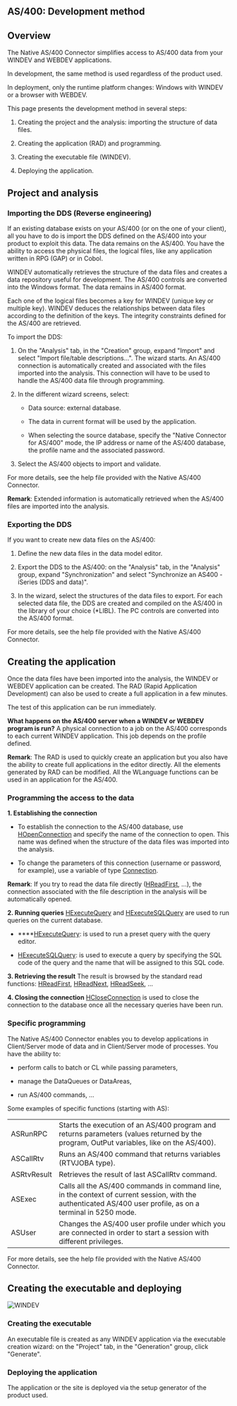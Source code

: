 


## AS/400: Development method
			



<a name="NOTE1"></a>
<a name="NOTE1_1"></a>


## Overview
<a name="overview_ELTTEXTE000272"></a>
The Native AS/400 Connector simplifies access to AS/400 data from your WINDEV and WEBDEV applications.

In development, the same method is used regardless of the product used.

In deployment, only the runtime platform changes: Windows with WINDEV or a browser with WEBDEV.

This page presents the development method in several steps:

1. Creating the project and the analysis: importing the structure of data files.

2. Creating the application (RAD) and programming.

3. Creating the executable file (WINDEV).

4. Deploying the application.




<a name="NOTE2"></a>
<a name="NOTE2_1"></a>


## Project and analysis
<a name="project_and_analysis_ELTTEXTE000296"></a>


### Importing the DDS (Reverse engineering)
<a name="importing_the_dds_reverse_engineering_ELTPARAGRAPHE000029"></a>

If an existing database exists on your AS/400 (or on the one of your client), all you have to do is import the DDS defined on the AS/400 into your product to exploit this data. The data remains on the AS/400. You have the ability to access the physical files, the logical files, like any application written in RPG (GAP) or in Cobol.

WINDEV automatically retrieves the structure of the data files and creates a data repository useful for development. The AS/400 controls are converted into the Windows format. The data remains in AS/400 format.

Each one of the logical files becomes a key for WINDEV (unique key or multiple key). WINDEV deduces the relationships between data files according to the definition of the keys. The integrity constraints defined for the AS/400 are retrieved.

To import the DDS: 

1. On the "Analysis" tab, in the "Creation" group, expand "Import" and select "Import file/table descriptions...". The wizard starts. An AS/400 connection is automatically created and associated with the files imported into the analysis. This connection will have to be used to handle the AS/400 data file through programming.

2. In the different wizard screens, select:

	- Data source: external database.

	- The data in current format will be used by the application.

	- When selecting the source database, specify the "Native Connector for AS/400" mode, the IP address or name of the AS/400 database, the profile name and the associated password.




3. Select the AS/400 objects to import and validate.




For more details, see the help file provided with the Native AS/400 Connector.

**Remark**: Extended information is automatically retrieved when the AS/400 files are imported into the analysis.
<a name="NOTE2_2"></a>


### Exporting the DDS
<a name="exporting_the_dds_ELTPARAGRAPHE000066"></a>

If you want to create new data files on the AS/400:

1. Define the new data files in the data model editor.

2. Export the DDS to the AS/400: on the "Analysis" tab, in the "Analysis" group, expand "Synchronization" and select "Synchronize an AS400 - iSeries (DDS and data)".

3. In the wizard, select the structures of the data files to export. For each selected data file, the DDS are created and compiled on the AS/400 in the library of your choice (\*LIBL). The PC controls are converted into the AS/400 format.




For more details, see the help file provided with the Native AS/400 Connector.

<a name="NOTE3"></a>
<a name="NOTE3_1"></a>


## Creating the application
<a name="creating_the_application_ELTTEXTE000326"></a>
Once the data files have been imported into the analysis, the WINDEV or WEBDEV application can be created. The RAD (Rapid Application Development) can also be used to create a full application in a few minutes.

The test of this application can be run immediately.

**What happens on the AS/400 server when a WINDEV or WEBDEV program is run?**
A physical connection to a job on the AS/400 corresponds to each current WINDEV application. This job depends on the profile defined.

**Remark**: The RAD is used to quickly create an application but you also have the ability to create full applications in the editor directly. All the elements generated by RAD can be modified. All the WLanguage functions can be used in an application for the AS/400.
<a name="NOTE3_2"></a>


### Programming the access to the data
<a name="programming_the_access_the_data_ELTPARAGRAPHE000106"></a>

**1. Establishing the connection**

- To establish the connection to the AS/400 database, use [HOpenConnection](../WDLang4/3044107.md) and specify the name of the connection to open. This name was defined when the structure of the data files was imported into the analysis.

- To change the parameters of this connection (username or password, for example), use a variable of type [Connection](../WDLang4/1514073.md).


**Remark**: If you try to read the data file directly ([HReadFirst](../WDLang4/3044051.md), ...), the connection associated with the file description in the analysis will be automatically opened.

**2. Running queries**
[HExecuteQuery](../WDLang4/3044080.md) and [HExecuteSQLQuery](../WDLang4/3044084.md) are used to run queries on the current database.

- ****[HExecuteQuery](../WDLang4/3044080.md): is used to run a preset query with the query editor.

- [HExecuteSQLQuery](../WDLang4/3044084.md): is used to execute a query by specifying the SQL code of the query and the name that will be assigned to this SQL code.




**3. Retrieving the result**
The result is browsed by the standard read functions: [HReadFirst](../WDLang4/3044051.md), [HReadNext](../WDLang4/3044037.md), [HReadSeek](../WDLang4/3044050.md), ...

**4. Closing the connection**
[HCloseConnection](../WDLang4/3044095.md) is used to close the connection to the database once all the necessary queries have been run.
<a name="NOTE3_3"></a>


### Specific programming
<a name="specific_programming_ELTPARAGRAPHE000163"></a>

The Native AS/400 Connector enables you to develop applications in Client/Server mode of data and in Client/Server mode of processes. You have the ability to:

- perform calls to batch or CL while passing parameters, 

- manage the DataQueues or DataAreas, 

- run AS/400 commands, ...




Some examples of specific functions (starting with AS):


|   |   |
| --- | --- |
| ASRunRPC | Starts the execution of an AS/400 program and returns parameters (values returned by the program, OutPut variables, like on the AS/400). |
| ASCallRtv | Runs an AS/400 command that returns variables (RTVJOBA type). |
| ASRtvResult | Retrieves the result of last ASCallRtv command. |
| ASExec | Calls all the AS/400 commands in command line, in the context of current session, with the authenticated AS/400 user profile, as on a terminal in 5250 mode. |
| ASUser | Changes the AS/400 user profile under which you are connected in order to start a session with different privileges. |


For more details, see the help file provided with the Native AS/400 Connector.

<a name="NOTE4"></a>
<a name="NOTE4_1"></a>


## Creating the executable and deploying
<a name="creating_the_executable_and_deploying_ELTTEXTE000362"></a>
![WINDEV](https://doc.pcsoft.fr/ext/images/us/WD.png) 

### Creating the executable
<a name="creating_the_executable_ELTPARAGRAPHE000204"></a>

An executable file is created as any WINDEV application via the executable creation wizard: on the "Project" tab, in the "Generation" group, click "Generate". 
<a name="NOTE4_2"></a>


### Deploying the application
<a name="deploying_the_application_ELTPARAGRAPHE000223"></a>

The application or the site is deployed via the setup generator of the product used.


